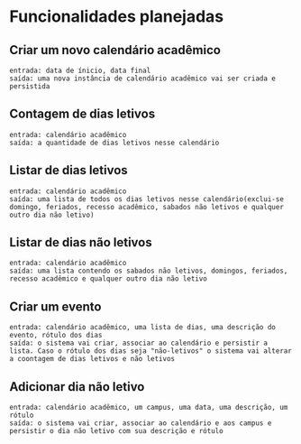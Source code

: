 # Funcionalidades planejadas

## Criar um novo calendário acadêmico
    entrada: data de ínicio, data final
    saída: uma nova instância de calendário acadêmico vai ser criada e persistida    

## Contagem de dias letivos
    entrada: calendário acadêmico
    saída: a quantidade de dias letivos nesse calendário

## Listar de dias letivos
    entrada: calendário acadêmico
    saída: uma lista de todos os dias letivos nesse calendário(exclui-se domingo, feriados, recesso acadêmico, sabados não letivos e qualquer outro dia não letivo)

## Listar de dias não letivos
    entrada: calendário acadêmico
    saída: uma lista contendo os sabados não letivos, domingos, feriados, recesso acadêmico e qualquer outro dia não letivo

## Criar um evento
    entrada: calendário acadêmico, uma lista de dias, uma descrição do evento, rótulo dos dias
    saída: o sistema vai criar, associar ao calendário e persistir a lista. Caso o rótulo dos dias seja "não-letivos" o sistema vai alterar a coontagem de dias letivos e não letivos

## Adicionar dia não letivo
    entrada: calendário acadêmico, um campus, uma data, uma descrição, um rótulo
    saída: o sistema vai criar, associar ao calendário e aos campus e persistir o dia não letivo com sua descrição e rótulo

